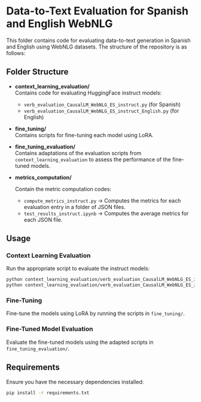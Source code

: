 # Data-to-Text Evaluation for Spanish and English WebNLG

This folder contains code for evaluating data-to-text generation in Spanish and English using WebNLG datasets. The structure of the repository is as follows:

## Folder Structure

- **context_learning_evaluation/**  
  Contains code for evaluating HuggingFace instruct models:
  - `verb_evaluation_CausalLM_WebNLG_ES_instruct.py` (for Spanish)
  - `verb_evaluation_CausalLM_WebNLG_ES_instruct_English.py` (for English)

- **fine_tuning/**  
  Contains scripts for fine-tuning each model using LoRA.

- **fine_tuning_evaluation/**  
  Contains adaptations of the evaluation scripts from `context_learning_evaluation` to assess the performance of the fine-tuned models.

- **metrics_computation/**

  Contain the metric computation codes:
  - `compute_metrics_instruct.py` → Computes the metrics for each evaluation entry in a folder of JSON files.
  - `test_results_instruct.ipynb` → Computes the average metrics for each JSON file.

## Usage

### Context Learning Evaluation
Run the appropriate script to evaluate the instruct models:
```bash
python context_learning_evaluation/verb_evaluation_CausalLM_WebNLG_ES_instruct.py  # Spanish evaluation
python context_learning_evaluation/verb_evaluation_CausalLM_WebNLG_ES_instruct_English.py  # English evaluation
```

### Fine-Tuning
Fine-tune the models using LoRA by running the scripts in `fine_tuning/`.

### Fine-Tuned Model Evaluation
Evaluate the fine-tuned models using the adapted scripts in `fine_tuning_evaluation/`.

## Requirements
Ensure you have the necessary dependencies installed:
```bash
pip install -r requirements.txt
```

